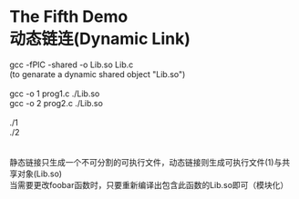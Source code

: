 <h1>The Fifth Demo<BR>
动态链连(Dynamic Link)<br>
</h1>
gcc -fPIC -shared -o Lib.so Lib.c<br>
(to genarate a dynamic shared object "Lib.so")<br>
<br>
gcc -o 1 prog1.c ./Lib.so<br>
gcc -o 2 prog2.c ./Lib.so<br>
<br>
./1<br>
./2<br>
<br><br>
静态链接只生成一个不可分割的可执行文件，动态链接则生成可执行文件(1)与共享对象(Lib.so)<br>
当需要更改foobar函数时，只要重新编译出包含此函数的Lib.so即可（模块化）
